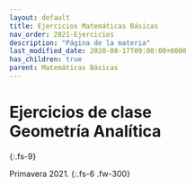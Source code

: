 ```yaml
---
layout: default
title: Ejercicios Matemáticas Básicas
nav_order: 2021-Ejercicios
description: "Página de la materia"
last_modified_date: 2020-08-17T09:00:00+0000
has_children: true
parent: Matemáticas Básicas
---
```


# Ejercicios de clase Geometría&nbsp;<span class="deg-sitio deg-sitio-texto">Analítica</span>
{:.fs-9}

Primavera 2021.
{:.fs-6 .fw-300}
